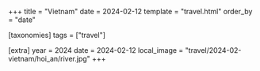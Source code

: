 +++
title = "Vietnam"
date = 2024-02-12
template = "travel.html"
order_by = "date"

[taxonomies]
tags = ["travel"]

[extra]
year = 2024
date = 2024-02-12
local_image = "travel/2024-02-vietnam/hoi_an/river.jpg"
+++
